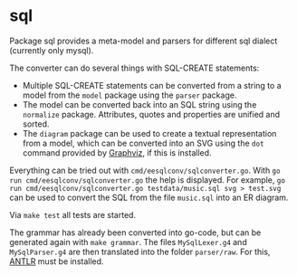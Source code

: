 # sql

Package sql provides a meta-model and parsers for different sql dialect (currently only mysql).

The converter can do several things with SQL-CREATE statements:

* Multiple SQL-CREATE statements can be converted from a string to a model from the `model` package using the `parser`
  package.
* The model can be converted back into an SQL string using the `normalize` package. Attributes, quotes and properties
  are unified and sorted.
* The `diagram` package can be used to create a textual representation from a model, which can be converted into an SVG
  using the `dot` command provided by [Graphviz](https://graphviz.org/), if this is installed.

Everything can be tried out with `cmd/eesqlconv/sqlconverter.go`. With `go run cmd/eesqlconv/sqlconverter.go` the help
is displayed. For example, `go run cmd/eesqlconv/sqlconverter.go testdata/music.sql svg > test.svg` can be used to
convert the SQL from the file `music.sql` into an ER diagram.

Via `make test` all tests are started.

The grammar has already been converted into go-code, but can be generated again with `make grammar`. The
files `MySqlLexer.g4` and `MySqlParser.g4` are then translated into the folder `parser/raw`. For
this, [ANTLR](https://www.antlr.org/) must be installed.
